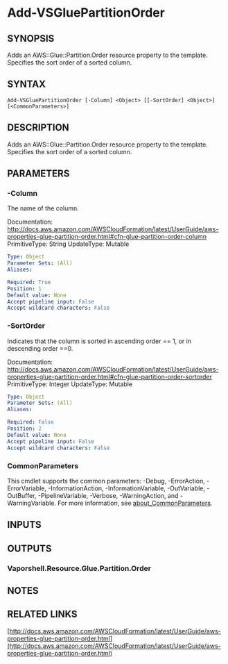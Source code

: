 # Add-VSGluePartitionOrder

## SYNOPSIS
Adds an AWS::Glue::Partition.Order resource property to the template.
Specifies the sort order of a sorted column.

## SYNTAX

```
Add-VSGluePartitionOrder [-Column] <Object> [[-SortOrder] <Object>] [<CommonParameters>]
```

## DESCRIPTION
Adds an AWS::Glue::Partition.Order resource property to the template.
Specifies the sort order of a sorted column.

## PARAMETERS

### -Column
The name of the column.

Documentation: http://docs.aws.amazon.com/AWSCloudFormation/latest/UserGuide/aws-properties-glue-partition-order.html#cfn-glue-partition-order-column
PrimitiveType: String
UpdateType: Mutable

```yaml
Type: Object
Parameter Sets: (All)
Aliases:

Required: True
Position: 1
Default value: None
Accept pipeline input: False
Accept wildcard characters: False
```

### -SortOrder
Indicates that the column is sorted in ascending order == 1, or in descending order ==0.

Documentation: http://docs.aws.amazon.com/AWSCloudFormation/latest/UserGuide/aws-properties-glue-partition-order.html#cfn-glue-partition-order-sortorder
PrimitiveType: Integer
UpdateType: Mutable

```yaml
Type: Object
Parameter Sets: (All)
Aliases:

Required: False
Position: 2
Default value: None
Accept pipeline input: False
Accept wildcard characters: False
```

### CommonParameters
This cmdlet supports the common parameters: -Debug, -ErrorAction, -ErrorVariable, -InformationAction, -InformationVariable, -OutVariable, -OutBuffer, -PipelineVariable, -Verbose, -WarningAction, and -WarningVariable. For more information, see [about_CommonParameters](http://go.microsoft.com/fwlink/?LinkID=113216).

## INPUTS

## OUTPUTS

### Vaporshell.Resource.Glue.Partition.Order
## NOTES

## RELATED LINKS

[http://docs.aws.amazon.com/AWSCloudFormation/latest/UserGuide/aws-properties-glue-partition-order.html](http://docs.aws.amazon.com/AWSCloudFormation/latest/UserGuide/aws-properties-glue-partition-order.html)

